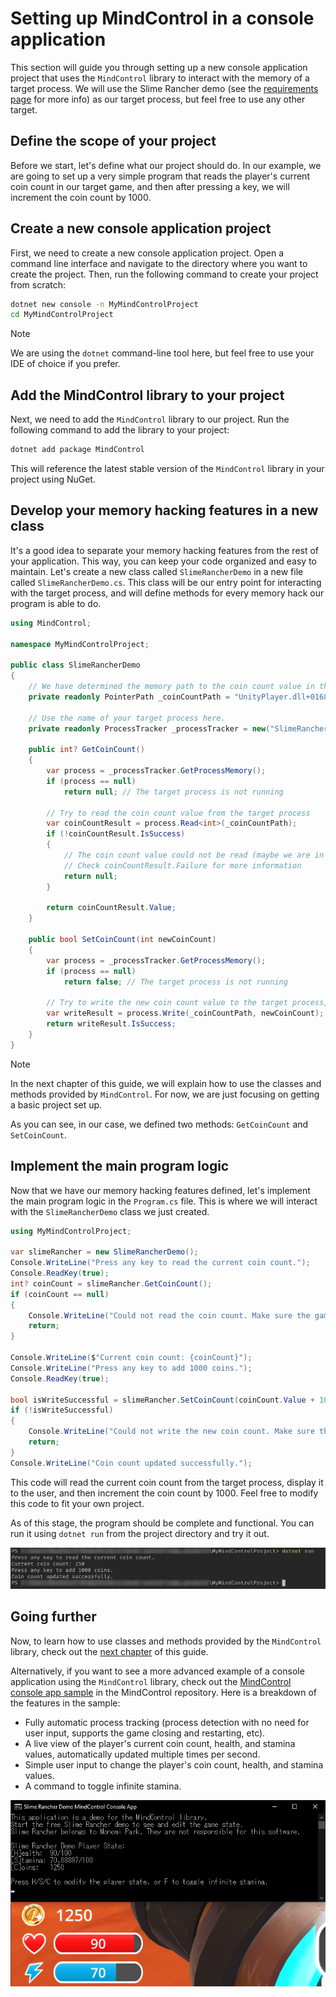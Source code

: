 ﻿# Setting up MindControl in a console application

This section will guide you through setting up a new console application project that uses the `MindControl` library to interact with the memory of a target process. We will use the Slime Rancher demo (see the [requirements page](../guide-requirements.md) for more info) as our target process, but feel free to use any other target.

## Define the scope of your project

Before we start, let's define what our project should do. In our example, we are going to set up a very simple program that reads the player's current coin count in our target game, and then after pressing a key, we will increment the coin count by 1000.

## Create a new console application project

First, we need to create a new console application project. Open a command line interface and navigate to the directory where you want to create the project. Then, run the following command to create your project from scratch:

```bash
dotnet new console -n MyMindControlProject
cd MyMindControlProject
```

> [!NOTE]
> We are using the `dotnet` command-line tool here, but feel free to use your IDE of choice if you prefer.

## Add the MindControl library to your project

Next, we need to add the `MindControl` library to our project. Run the following command to add the library to your project:

```bash
dotnet add package MindControl
```

This will reference the latest stable version of the `MindControl` library in your project using NuGet.

## Develop your memory hacking features in a new class

It's a good idea to separate your memory hacking features from the rest of your application. This way, you can keep your code organized and easy to maintain. Let's create a new class called `SlimeRancherDemo` in a new file called `SlimeRancherDemo.cs`. This class will be our entry point for interacting with the target process, and will define methods for every memory hack our program is able to do.

```csharp
using MindControl;

namespace MyMindControlProject;

public class SlimeRancherDemo
{
    // We have determined the memory path to the coin count value in the target process using Cheat Engine. See the tutorials in this guide to learn how to do this.
    private readonly PointerPath _coinCountPath = "UnityPlayer.dll+0168EEA0,8,100,28,20,80";
    
    // Use the name of your target process here.
    private readonly ProcessTracker _processTracker = new("SlimeRancher");
   
    public int? GetCoinCount()
    {
        var process = _processTracker.GetProcessMemory();
        if (process == null)
            return null; // The target process is not running
        
        // Try to read the coin count value from the target process
        var coinCountResult = process.Read<int>(_coinCountPath);
        if (!coinCountResult.IsSuccess)
        {
            // The coin count value could not be read (maybe we are in the main menu)
            // Check coinCountResult.Failure for more information
            return null;
        }
        
        return coinCountResult.Value;
    }
    
    public bool SetCoinCount(int newCoinCount)
    {
        var process = _processTracker.GetProcessMemory();
        if (process == null)
            return false; // The target process is not running
        
        // Try to write the new coin count value to the target process, and return true if successful
        var writeResult = process.Write(_coinCountPath, newCoinCount);
        return writeResult.IsSuccess;
    }
}
```

> [!NOTE]
> In the next chapter of this guide, we will explain how to use the classes and methods provided by `MindControl`. For now, we are just focusing on getting a basic project set up.

As you can see, in our case, we defined two methods: `GetCoinCount` and `SetCoinCount`.

## Implement the main program logic

Now that we have our memory hacking features defined, let's implement the main program logic in the `Program.cs` file. This is where we will interact with the `SlimeRancherDemo` class we just created.

```csharp
using MyMindControlProject;

var slimeRancher = new SlimeRancherDemo();
Console.WriteLine("Press any key to read the current coin count.");
Console.ReadKey(true);
int? coinCount = slimeRancher.GetCoinCount();
if (coinCount == null)
{
    Console.WriteLine("Could not read the coin count. Make sure the game is running, and a new game is started.");
    return;
}

Console.WriteLine($"Current coin count: {coinCount}");
Console.WriteLine("Press any key to add 1000 coins.");
Console.ReadKey(true);

bool isWriteSuccessful = slimeRancher.SetCoinCount(coinCount.Value + 1000);
if (!isWriteSuccessful)
{
    Console.WriteLine("Could not write the new coin count. Make sure the game is running, and a new game is started.");
    return;
}
Console.WriteLine("Coin count updated successfully.");
```

This code will read the current coin count from the target process, display it to the user, and then increment the coin count by 1000. Feel free to modify this code to fit your own project.

As of this stage, the program should be complete and functional. You can run it using `dotnet run` from the project directory and try it out.

![Our example console application](../../images/ex-console-app-simple.png)

## Going further

Now, to learn how to use classes and methods provided by the `MindControl` library, check out the [next chapter](../mcfeatures/attaching.md) of this guide.

Alternatively, if you want to see a more advanced example of a console application using the `MindControl` library, check out the [MindControl console app sample](https://github.com/Doublevil/mind-control/tree/main/samples/MindControl.Samples.SrDemoConsoleApp) in the MindControl repository. Here is a breakdown of the features in the sample:
- Fully automatic process tracking (process detection with no need for user input, supports the game closing and restarting, etc).
- A live view of the player's current coin count, health, and stamina values, automatically updated multiple times per second.
- Simple user input to change the player's coin count, health, and stamina values.
- A command to toggle infinite stamina.

![An example of the MindControl console app sample](../../images/ex-console-app-full.png)
